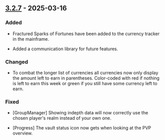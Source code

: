 ## [3.2.7](https://github.com/NintendoLink07/MythicIOGrabber/releases/tag/3.2.7) - 2025-03-16

### Added

- Fractured Sparks of Fortunes have been added to the currency tracker in the mainframe.

- Added a communication library for future features.

### Changed

- To combat the longer list of currencies all currencies now only display the amount left to earn in parentheses.
Color-coded with red if nothing is left to earn this week or green if you still have some currency left to earn.

### Fixed

- [GroupManager] Showing indepth data will now correctly use the chosen player's realm instead of your own one.

- [Progress] The vault status icon now gets when looking at the PVP overview.